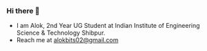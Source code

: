 ### Hi there 👋

- I am Alok, 2nd Year UG Student at Indian Institute of Engineering Science & Technology Shibpur.
- Reach me at alokbits02@gmail.com
